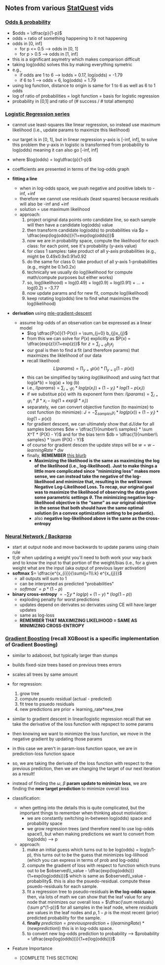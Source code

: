 ## Notes from various [StatQuest](https://www.youtube.com/@statquest) vids

### [Odds & probability](https://www.youtube.com/watch?v=ARfXDSkQf1Y&t=0s)
* $odds = \dfrac{p}{1-p}$
* odds = ratio of something happening to it not happening
* odds in [0, inf]
  * for p <= 0.5 --> odds in [0, 1]
  * for p > 0.5 --> odds in [1, inf]
* this is a significant asymetry which makes comparison difficult
* taking log(odds) solves this by making everything symetric
* e.g.,
  * if odds are 1 to 6 --> lodds = 0.17, log(odds) = -1.79
  * if 6 to 1 --> odds = 6, log(odds) = 1.79
* using log function, distance to origin is same for 1 to 6 as well as 6 to 1 odds
* log of ratio of probabilities = logit function = basis for logistic regression
* probability in [0,1] and ratio of (# success / # total attempts)

### [Logistic Regression series](https://www.youtube.com/watch?v=vN5cNN2-HWE)
* cannot use least-squares like linear regression, so instead use maximum likelihood (i.e., update params to maximize this likelihood)
* our target is in [0, 1], but in linear regression y-axis is [-inf, inf], to solve this problem the y-axis in logistic is transformed from probability to log(odds) meaning it can also go [-inf, inf]
* where $log(odds) = log\dfrac{p}{1-p}$
* coefficients are presented in terms of the log-odds graph
* **fitting a line**
  * when in log-odds space, we push negative and positive labels to -inf, +inf
  * therefore we cannot use residuals (least squares) because residuals will also be -inf and +inf 
  * solution = use maximum likelihood
  * approach:
    1. project original data points onto candidate line, so each sample will then have a candidate log(odds) value
    2. then transform candidate log(odds) to probabilities via $p = \dfrac{exp(log(odds))}{1+exp(log(odds))}$
    3. now we are in probability space, compute the likelihood for each class: for each point, see it's probability (y-axis value)
    4. for class 1 samples: take product of all y-axis probabilities (e.g., might be 0.49x0.9x0.91x0.92
    5. do the same for class 0: take product of all y-axis 1-probabilities (e.g., might be 0.1x0.2x)
    6. technically we usually do log(likelihood for compute math/compute purposes but either works)
    7. so, log(likelihood) = log(0.49) + log(0.9) + log(0.91) + ... + log(0.2) = -3.77
    8. now update params and for new fit, compute log(likelihood)
    9. keep rotating log(odds) line to find what maximizes the log(likelihood)

* **derivation** using [mle-gradient-descent](https://zlatankr.github.io/posts/2017/03/06/mle-gradient-descent)
  * assume log-odds of an observation can be expressed as a linear model
    * $log \dfrac{P(x)}{1-P(x)} = \sum_{j=0} b_{j}x_{j}$
    * from this we can solve for $P(x)$ explicitly as $P(x) = \dfrac{exp(z)}{1+exp(z)}$ for $z = \sum_{j=0} b_{j}x_{j}$
    * our goal is then to find a fit (and therefore params) that maximizes the liklelihood of our data
    * recall likelihood: $$L(params) = \prod_{y=1} p(x) * \prod_{y=0} (1-p(x))$$
    * this can be simplified by taking $log(likelihood)$ and using fact that log(a*b) = log(a) + log
(b)
    * i.e., $l(params) = \sum_{i=1} y_{i}*log(p(x_{i})) + (1-y_{i})*log(1-p(x_{i}))$
    * if we substitue p(x) with its exponent form then: $l(params) = \sum_{i=1} y_{i}*{\beta}*x_{i} - log(1+exp({\beta}*x_{i}))$
    * separately, we can convert objective function (to maximize) to cost function (to minimize): $J = -\sum_{samples} y_{i}*log(p(x)) + (1-y_{i})*log(1-p(x))$
    * for gradient descent, we can ultimately show that $dJ/dw$ for all samples becomes $dw = \dfrac{1}{number\\ samples} * \sum X^T * (P(X) - Y)$ and for the bias term $db = \dfrac{1}{number\\ samples} * \sum (P(X) - Y)$
    * of course for gradient descen the update steps will be $w = w - learningRate*dw$
    * finally, **REMEMBER** [this blurb](https://towardsdatascience.com/cross-entropy-negative-log-likelihood-and-all-that-jazz-47a95bd2e81) 
      * **Maximizing the likelihood is the same as maximizing the log of the likelihood (i.e., log-likelihood). Just to make things a little more complicated since “minimizing loss” makes more sense, we can instead take the negative of the log-likelihood and minimize that, resulting in the well known Negative Log-Likelihood Loss. To recap, our original goal was to maximize the likelihood of observing the data given some parametric settings $\theta$. The minimizing negative log-likelihood objective is the “same” as our original objective in the sense that both should have the same optimal solution (in a convex optimization setting to be pedantic).**
      * also **negative log-likelihood above is the same as the cross-entropy**

### [Neural Network / Backprop](https://www.youtube.com/watch?v=IN2XmBhILt4&list=PLblh5JKOoLUIxGDQs4LFFD--41Vzf-ME1&index=4)
* start at output node and move backwards to update params using chain rule
* tl;dr when updating a weight you'll need to both work your way back and to know the input to that portion of the weight/bias (i.e., for a given weight what are the input (aka output of previous layer activation)
* **softmax** $= \dfrac{e^{x_{i}}}{\sum{j=1\\:k} e^{x_{j}}}$
  * all outputs will sum to 1
  * can be interpreted as predicted "probabilities"
  * $softmax' = p*(1-p)$
* **binary cross-entropy** $= -\sum y*log(p) + (1-y)*(log(1-p))$
  * exploding penalty for worst predictions
  * updates depend on derivates so derivates using CE will have larger updates
  * same as log-loss
  * **REMEMBER THAT MAXIMIZING LIKELIHOOD = SAME AS MINIMIZING CROSS-ENTROPY**


### [Gradient Boosting](https://www.youtube.com/watch?v=StWY5QWMXCw) (recall XGBoost is a specific implementation of Gradient Boosting)
  * similar to adaboost, but typically larger than stumps
  * builds fixed-size trees based on previous trees errors
  * scales all trees by same amount
  * for regression:
    1. grow tree
    2. compute psuedo residual (actual - predicted)
    3. fit tree to psuedo residuals
    4. new predictions are prior + learning_rate*new_tree
  * similar to gradient descent in linear/logistic regression recall that we take the derivative of the loss function with repspect to some params
  * then knowing we want to minimize the loss function, we move in the negative gradient by updating those params
  * in this case we aren't in param-loss function space, we are in prediction-loss function space
  * so, we are taking the derivate of the loss function with respect to the previous prediction, then we are changing the target of our next iteration as a result!
  * instead of finding the $\omega$, $\beta$ **param update to minimize loss**, we are finding the **new target prediction** to minimize overall loss
  * classification:
    * when getting into the details this is quite complicated, but the important things to remember when thinking about motiviation:
      * we are constantly switching in-between log(odds) space and probability space
      * we grow regression trees (and therefore need to use log-odds space!), but when making predictions we want to convert from log(odds) --> p
    * approach:
      1. make an initial guess which turns out to be log(odds) = log(p/1-p), this turns out to be the guess that minimizes log-lilihood (which you can express in terms of prob and log-odds)
      2. compute the gradient of loss with respect to function which truns out to be $observed\\_value - \dfrac{exp(log(odds))}{1+exp(log(odds))}$ which is same as $observed\\_value - probability$. this is also the psuedo-residual. compute these psuedo-residuals for each sample.
      3. fit a regression tree to pseudo-residuals **in the log-odds space**. then, via lots of math we can show that the leaf value for any node that minimizes our overall loss = $\dfrac{\sum residuals}{\sum p*(1-p)}$ for all samples in the leaf node, where $residuals$ are values in the leaf nodes and $p, 1-p$ is the most recent (prior) predicted probability for the sample.
      4. **finally** $prediction = previous prediction + ((learningRate)*(new prediction))$ this is in log-odds space.
      5. to convert new log-odds prediction to probability --> $probability = \dfrac{exp(log(odds)))}{1+e(log(odds))}$

* Feature Importance
  * [COMPLETE THIS SECTION]
